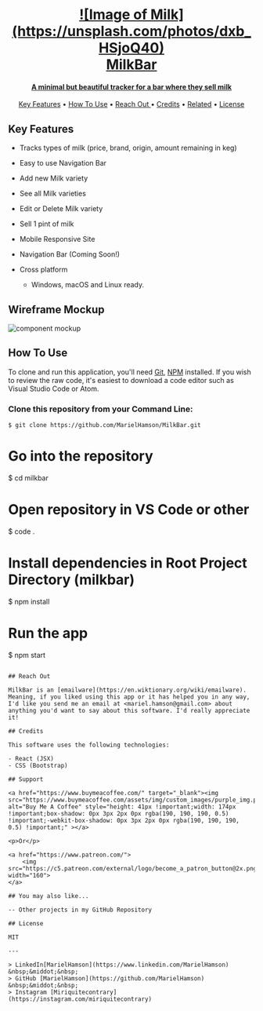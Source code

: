 <h1 align="center">
  <br>
  <a href="https://www.github.com/MarielHamson/MilkBar">
![Image of Milk](https://unsplash.com/photos/dxb_HSjoQ40)
  <br>
MilkBar  <br>
</h1>

<h4 align="center">A minimal but beautiful tracker for a bar where they sell milk</h4>

<p align="center">
  <a href="#key-features">Key Features</a> •
  <a href="#how-to-use">How To Use</a> •
  <a href="#reach-out"> Reach Out </a> •
  <a href="#credits">Credits</a> •
  <a href="#you-may-also-like">Related</a> •
  <a href="#license">License</a>
</p>

## Key Features

- Tracks types of milk (price, brand, origin, amount remaining in keg)
- Easy to use Navigation Bar
- Add new Milk variety
- See all Milk varieties
- Edit or Delete Milk variety
- Sell 1 pint of milk
- Mobile Responsive Site
- Navigation Bar (Coming Soon!)

- Cross platform
  - Windows, macOS and Linux ready.

## Wireframe Mockup

![component mockup](../milkbar/public/milkbar-mockup.png)

## How To Use

To clone and run this application, you'll need [Git](https://git-scm.com), [NPM](https://www.npmjs.com/get-npm) installed. If you wish to review the raw code, it's easiest to download a code editor such as Visual Studio Code or Atom.

### Clone this repository from your Command Line:

`$ git clone https://github.com/MarielHamson/MilkBar.git`

# Go into the repository

\$ cd milkbar

# Open repository in VS Code or other

\$ code .

# Install dependencies in Root Project Directory (milkbar)

\$ npm install

# Run the app

\$ npm start

```

## Reach Out

MilkBar is an [emailware](https://en.wiktionary.org/wiki/emailware). Meaning, if you liked using this app or it has helped you in any way, I'd like you send me an email at <mariel.hamson@gmail.com> about anything you'd want to say about this software. I'd really appreciate it!

## Credits

This software uses the following technologies:

- React (JSX)
- CSS (Bootstrap)

## Support

<a href="https://www.buymeacoffee.com/" target="_blank"><img src="https://www.buymeacoffee.com/assets/img/custom_images/purple_img.png" alt="Buy Me A Coffee" style="height: 41px !important;width: 174px !important;box-shadow: 0px 3px 2px 0px rgba(190, 190, 190, 0.5) !important;-webkit-box-shadow: 0px 3px 2px 0px rgba(190, 190, 190, 0.5) !important;" ></a>

<p>Or</p>

<a href="https://www.patreon.com/">
	<img src="https://c5.patreon.com/external/logo/become_a_patron_button@2x.png" width="160">
</a>

## You may also like...

-- Other projects in my GitHub Repository

## License

MIT

---

> LinkedIn[MarielHamson](https://www.linkedin.com/MarielHamson) &nbsp;&middot;&nbsp;
> GitHub [MarielHamson](https://github.com/MarielHamson) &nbsp;&middot;&nbsp;
> Instagram [Miriquitecontrary](https://instagram.com/miriquitecontrary)
```

